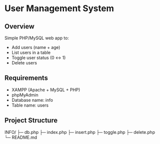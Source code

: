 # User Management System

## Overview
Simple PHP/MySQL web app to:
- Add users (name + age)
- List users in a table
- Toggle user status (0 ↔️ 1)
- Delete users

## Requirements
- XAMPP (Apache + MySQL + PHP)
- phpMyAdmin
- Database name: info
- Table name: users

## Project Structure
INFO/
├─ db.php
├─ index.php
├─ insert.php
├─ toggle.php
├─ delete.php
└─ README.md
